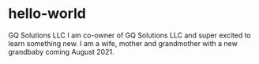 # hello-world
GQ Solutions LLC
I am co-owner of GQ Solutions LLC and super excited to learn something new. I am a wife, mother and grandmother with a new grandbaby coming August 2021.
